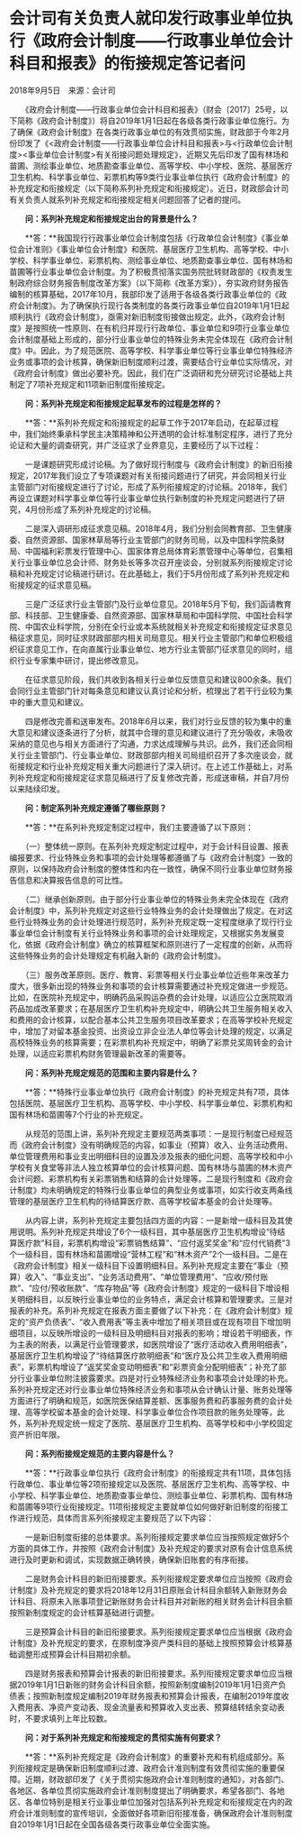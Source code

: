 # 会计司有关负责人就印发行政事业单位执行《政府会计制度——行政事业单位会计科目和报表》的衔接规定答记者问



2018年9月5日　来源：会计司

　　《政府会计制度——行政事业单位会计科目和报表》（财会〔2017〕25号，以下简称《政府会计制度》）将自2019年1月1日起在各级各类行政事业单位施行。为了确保《政府会计制度》在各类行政事业单位的有效贯彻实施，财政部于今年2月份印发了《<政府会计制度——行政事业单位会计科目和报表>与<行政单位会计制度><事业单位会计制度>有关衔接问题处理规定》，近期又先后印发了国有林场和苗圃、测绘事业单位、地质勘查事业单位、高等学校、中小学校、医院、基层医疗卫生机构、科学事业单位、彩票机构等9类行业事业单位执行《政府会计制度》的补充规定和衔接规定（以下简称系列补充规定和衔接规定）。近日，财政部会计司有关负责人就系列补充规定和衔接规定相关问题回答了记者的提问。

　　**问：系列补充规定和衔接规定出台的背景是什么？**

　　**答：**我国现行行政事业单位会计制度包括《行政单位会计制度》《事业单位会计准则》《事业单位会计制度》和医院、基层医疗卫生机构、高等学校、中小学校、科学事业单位、彩票机构、测绘事业单位、地质勘查事业单位、国有林场和苗圃等行业事业单位会计制度。为了积极贯彻落实国务院批转财政部的《权责发生制政府综合财务报告制度改革方案》（以下简称《改革方案》），夯实政府财务报告编制的核算基础，2017年10月，我部印发了适用于各级各类行政事业单位的《政府会计制度》。为了确保执行现行各类制度的各类行政事业单位自2019年1月1日起顺利执行《政府会计制度》，亟需对新旧制度衔接做出规定。此外，《政府会计制度》是按照统一性原则、在有机归并现行行政单位、事业单位和9项行业事业单位会计制度基础上形成的，部分行业事业单位的特殊业务未完全体现在《政府会计制度》中。因此，为了规范医院、高等学校、科学事业单位等行业事业单位特殊经济业务或事项的会计核算，确保新旧制度顺利过渡，需要结合行业单位实际情况，对《政府会计制度》做出必要补充。因此，我们在广泛调研和充分研究讨论基础上共制定了7项补充规定和11项新旧制度衔接规定。

　　**问：系列补充规定和衔接规定起草发布的过程是怎样的？**

　　**答：**系列补充规定和衔接规定的起草工作于2017年启动，在起草过程中，我们始终秉承科学民主决策精神和公开透明的会计标准制定程序，进行了充分论证和大量的调查研究，并广泛征求了业界意见，主要经历了以下过程：

　　一是课题研究形成讨论稿。为了做好现行制度与《政府会计制度》的新旧衔接规定，2017年我们设立了专项课题对有关衔接问题进行了研究，并会同相关行业主管部门对衔接规定进行了讨论，形成了系列衔接规定的讨论稿。2018年，我们再设立课题对科学事业单位等行业事业单位执行新制度的补充规定问题进行了研究，4月份形成了系列补充规定的讨论稿。

　　二是深入调研形成征求意见稿。2018年4月，我们分别会同教育部、卫生健康委、自然资源部、国家林草局等行业主管部门的财务司局，以及中国科学院条财局、中国福利彩票发行管理中心、国家体育总局体育彩票管理中心等单位，召集相关行业事业单位总会计师、财务处长等多次召开座谈会，分别就系列衔接规定讨论稿和补充规定讨论稿进行研讨。在此基础上，我们于5月份形成了系列补充规定和衔接规定的征求意见稿。

　　三是广泛征求行业主管部门及行业单位意见。2018年5月下旬，我们函请教育部、科技部、卫生健康委、自然资源部、国家林草局和中国科学院、中国社会科学院、中国农业科学院，分别在全行业或本系统就相关补充规定和衔接规定征求意见稿征求意见，同时征求财政部部内相关司局意见。相关行业主管部门和单位积极组织征求意见工作，在向直属行业事业单位、地方行业主管部门征求意见的同时，组织行业专家集中研讨，提出修改意见。

　　在征求意见阶段，我们共收到各相关行业单位反馈意见和建议800余条。我们会同行业主管部门针对每条意见和建议认真讨论和分析，梳理出了若干行业较为集中的重大意见和建议。

　　四是修改完善和送审发布。2018年6月以来，我们对行业反馈的较为集中的重大意见和建议逐条进行了分析，就其中合理的意见和建议进行了充分吸收，未吸收采纳的意见也与相关方面进行了沟通，力求达成理解与共识。此外，我们还会同相关行业主管部门、行业事业单位、财政部部内相关司局组织召开了多次座谈会，就衔接规定和行业补充规定相关重大问题进行了深入研讨。在上述工作基础上，对系列补充规定和衔接规定征求意见稿进行了反复修改完善，形成送审稿，并自7月份以来陆续印发。

　　**问：制定系列补充规定遵循了哪些原则？**

　　**答：**在系列补充规定制定过程中，我们主要遵循了以下原则：

　　（一）整体统一原则。在系列补充规定制定过程中，对于会计科目设置、报表编报要求、行业特殊业务和事项的会计处理等都遵循了与《政府会计制度》一致的原则，以保持政府会计制度的整体性和内在一致性，确保不同行业事业单位财务报告信息和决算报告信息的可比性。

　　（二）继承创新原则。由于部分行业事业单位的特殊业务未完全体现在《政府会计制度》中，系列补充规定对这些行业特殊业务的会计处理做出了规定。在对这些行业特殊业务的会计处理进行规范时，系列补充规定既一定程度继承了现行行业事业单位会计制度有关行业特殊业务和事项的会计处理规定，又根据实务发展变化，依据《政府会计制度》确立的核算框架和原则进行了一定程度的创新，从而将这些特殊业务的会计处理规定有机融入新的《政府会计制度》。

　　（三）服务改革原则。医疗、教育、彩票等相关行业事业单位近些年来改革力度大，很多新出现的特殊业务和事项的会计核算需要通过补充规定做进一步规范。比如，在医院补充规定中，明确药品采购运杂费的会计处理，以适应公立医院取消药品加成改革要求；在基层医疗卫生机构补充规定中，明确公共卫生服务相关收入和费用的会计核算，以配合基本公共卫生服务项目改革要求；在高等学校补充规定中，增加了对留本基金投资、出资设立非企业法人单位等会计处理的规定，以满足高校特殊业务的核算需要；在彩票机构补充规定中，明确了彩票兑奖周转金的会计处理，以适应彩票机构财务管理最新改革的需要等。

　　**问：系列补充规定规范的范围和主要内容是什么？**

　　**答：**特殊行业事业单位执行《政府会计制度》的补充规定共有7项，具体包括医院、基层医疗卫生机构、高等学校、中小学校、科学事业单位、彩票机构和国有林场和苗圃等7个行业的补充规定。

　　从规范的范围上讲，系列补充规定主要规范两类事项：一是现行制度已经规范而《政府会计制度》没有明确规范的内容，如事业（预算）收入、业务活动费用、单位管理费用和事业支出明细科目的设置及涉及报表的细化问题、高等学校和中小学校有关食堂等非法人独立核算单位的会计核算问题、国有林场与苗圃的林木资产会计问题、彩票机构有关彩票销售和结算的会计处理等。二是现行制度和《政府会计制度》均未明确规定的特殊行业事业单位的典型业务或事项，如实行收支两条线管理的基层医疗卫生机构的待结算医疗款、高等学校留本基金的会计处理等。

　　从内容上讲，系列补充规定主要包括四方面的内容：一是新增一级科目及其使用说明。系列补充规定共增设了6个一级科目，其中基层医疗卫生机构增设“待结算医疗款”科目，彩票机构增设“彩票销售结算”、“应付返奖奖金”和“应付代销费”3个一级科目，国有林场和苗圃增设“营林工程”和“林木资产”2个一级科目。二是在《政府会计制度》相关一级科目下设置明细科目。系列补充规定主要在“事业（预算）收入”、“事业支出”、“业务活动费用”、“单位管理费用”、“应收/预付账款”、“应付/预收账款”、“库存物品”等《政府会计制度》规定的一级科目下增设相关明细科目，以反映行业事业单位的业务特点，满足会计核算和管理要求。三是对报表的补充。系列补充规定在报表方面主要做了以下补充：在《政府会计制度》规定的“资产负债表”、“收入费用表”等主表中增加了相关项目或在现有项目下增加明细项目，以反映所增设的一级科目及明细科目对报表的影响；增设若干明细表，作为主表的附表，以满足行业管理要求，如医院增设了“医疗活动收入费用明细表”，基层医疗卫生机构增设了“待结算医疗款明细表”和“医疗及公共卫生收入费用明细表”，彩票机构增设了“返奖奖金变动明细表”和“彩票资金分配明细表”；补充了部分行业事业单位附注披露要求。四是对行业特殊经济业务和事项会计处理的补充。系列补充规定还对行业事业单位特殊经济业务和事项从会计确认计量、账务处理等方面进行了明确和规范，如医院医保结算差额、医事服务费和药事服务费的会计处理、高等学校留本基金的会计处理、科学事业单位合作项目款的账务处理等，此外，系列补充规定统一规定了医院、基层医疗卫生机构、高等学校和中小学校固定资产折旧年限。

　　**问：系列衔接规定规范的主要内容是什么？**

　　**答：**行政事业单位执行《政府会计制度》的衔接规定共有11项，具体包括行政单位、事业单位等2项衔接规定以及医院、基层医疗卫生机构、高等学校、中小学校、科学事业单位、地质勘查事业单位、测绘事业单位、彩票机构、国有林场和苗圃等9项行业衔接规定。11项衔接规定主要就单位如何做好新旧制度的衔接工作进行规范，具体而言系列衔接规定主要规范了以下内容：

　　一是新旧制度衔接的总体要求。系列衔接规定要求单位应当按照规定做好5个方面的具体工作，并按照《政府会计制度》及补充规定的要求对原有会计信息系统进行及时更新和调试，实现数据正确转换，确保新旧账套的有序衔接。

　　二是财务会计科目的新旧衔接要求。系列衔接规定要求单位应当按照《政府会计制度》及补充规定的要求将2018年12月31日原账会计科目余额转入新账财务会计科目、将原未入账事项登记新账财务会计科目并对新账的相关财务会计科目余额按照新制度规定的会计核算基础进行调整。

　　三是预算会计科目的新旧衔接要求。系列衔接规定要求单位应当根据《政府会计制度》及补充规定的要求，在原制度净资产类科目的基础上按照预算会计核算基础调整形成预算会计科目期初余额。

　　四是财务报表和预算会计报表的新旧衔接要求。系列衔接规定要求单位应当根据2019年1月1日新账的财务会计科目余额，按照新制度编制2019年1月1日资产负债表；按照新制度规定编制2019年财务报表和预算会计报表，在编制2019年度收入费用表、净资产变动表、现金流量表和预算收入支出表、预算结转结余变动表时，不要求填列上年比较数。

　　**问：对于系列补充规定和衔接规定的贯彻实施有何要求？**

　　**答：**系列补充规定是《政府会计制度》的重要补充和有机组成部分。系列衔接规定是确保新旧制度顺利过渡、政府会计准则制度有效贯彻实施的重要保障。近期，财政部印发了《关于贯彻实施政府会计准则制度的通知》，对各部门、各地区、各单位贯彻实施政府会计准则制度提出了明确要求，希望各部门、各地区、各单位特别是相关行业事业单位加强对包括系列补充规定和衔接规定在内的政府会计准则制度的宣传培训，全面做好各项新旧衔接准备，确保政府会计准则制度自2019年1月1日起在全国各级各类行政事业单位全面实施。